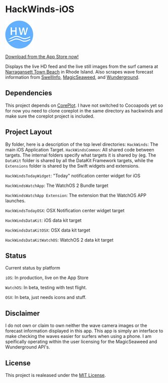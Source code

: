 HackWinds-iOS
=====================

![icon](https://raw.githubusercontent.com/mpiannucci/HackWinds-iOS/master/HackWindsWatchApp/Assets.xcassets/CircleWatchLogo.imageset/88x88.png)

[Download from the App Store now!](https://itunes.apple.com/us/app/hackwinds/id945847570?ls=1&mt=8)

Displays the live HD feed and the live still images from the surf camera at [Narragansett Town Beach](http://www.warmwinds.com/surf-cam/) in Rhode Island. Also scrapes wave forecast information from [SwellInfo](http://www.swellinfo.com/surf-forecast/newport-rhode-island), [MagicSeaweed](http://magicseaweed.com/Narragansett-Beach-Surf-Report/1103/), and [Wunderground](http://www.wunderground.com/?apiref=b80661e4fc362f50).

Dependencies
----------------
This project depends on [CorePlot](https://github.com/core-plot/core-plot). I have not switched to Cocoapods yet so for now you need to clone coreplot in the same directory as hackwinds and make sure the coreplot project is included. 

Project Layout
----------------
By folder, here is a description of the top level directories:
`HackWinds`: The main iOS Application Target.
`HackWindsCommon`: All shared code between targets. The internal folders specify what targets it is shared by (eg. The `DataKit` folder is shared by all the DataKit Framework targets, while the `Extensions` folder is shared by the Swift widgets and extensions. 

`HackWindsTodayWidget`: "Today" notification center widget for iOS

`HackWindsWatchApp`: The WatchOS 2 Bundle target

`HackWindsWatchApp Extension`: The extension that the WatchOS APP launches. 

`HackWindsTodayOSX`: OSX Notification center widget target

`HackWindsDataKit`: iOS data kit target

`HackWindsDataKitOSX`: OSX data kit target

`HackWindsDataKitWatchOS`: WatchOS 2 data kit target

Status
---------------
Current status by platform

`iOS`: In production, live on the App Store

`WatchOS`: In beta, testing with test flight. 

`OSX`: In beta, just needs icons and stuff.

Disclaimer 
----------------

I do not own or claim to own neither the wave camera images or the forecast information displayed in this app. This app is simply an interface to make checking the waves easier for surfers when using a phone. I am speifically operating within the user licensing for the MagicSeaweed and Wunderground API's.

License
-----------------
This project is realeased under the [MIT License](https://github.com/mpiannucci/HackWinds-iOS/blob/master/LICENSE).

